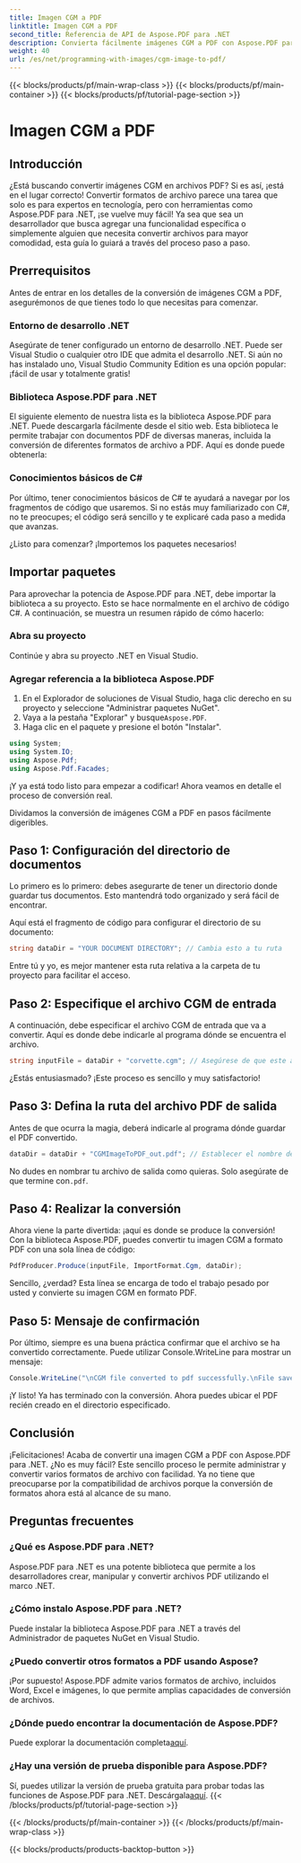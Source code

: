 ```yaml
---
title: Imagen CGM a PDF
linktitle: Imagen CGM a PDF
second_title: Referencia de API de Aspose.PDF para .NET
description: Convierta fácilmente imágenes CGM a PDF con Aspose.PDF para .NET. Siga esta sencilla guía paso a paso y agilice el proceso de conversión de archivos.
weight: 40
url: /es/net/programming-with-images/cgm-image-to-pdf/
---
```


{{< blocks/products/pf/main-wrap-class >}}
{{< blocks/products/pf/main-container >}}
{{< blocks/products/pf/tutorial-page-section >}}

# Imagen CGM a PDF

## Introducción

¿Está buscando convertir imágenes CGM en archivos PDF? Si es así, ¡está en el lugar correcto! Convertir formatos de archivo parece una tarea que solo es para expertos en tecnología, pero con herramientas como Aspose.PDF para .NET, ¡se vuelve muy fácil! Ya sea que sea un desarrollador que busca agregar una funcionalidad específica o simplemente alguien que necesita convertir archivos para mayor comodidad, esta guía lo guiará a través del proceso paso a paso.

## Prerrequisitos

Antes de entrar en los detalles de la conversión de imágenes CGM a PDF, asegurémonos de que tienes todo lo que necesitas para comenzar.

### Entorno de desarrollo .NET

Asegúrate de tener configurado un entorno de desarrollo .NET. Puede ser Visual Studio o cualquier otro IDE que admita el desarrollo .NET. Si aún no has instalado uno, Visual Studio Community Edition es una opción popular: ¡fácil de usar y totalmente gratis!

### Biblioteca Aspose.PDF para .NET

El siguiente elemento de nuestra lista es la biblioteca Aspose.PDF para .NET. Puede descargarla fácilmente desde el sitio web. Esta biblioteca le permite trabajar con documentos PDF de diversas maneras, incluida la conversión de diferentes formatos de archivo a PDF. Aquí es donde puede obtenerla:

### Conocimientos básicos de C#

Por último, tener conocimientos básicos de C# te ayudará a navegar por los fragmentos de código que usaremos. Si no estás muy familiarizado con C#, no te preocupes; el código será sencillo y te explicaré cada paso a medida que avanzas.

¿Listo para comenzar? ¡Importemos los paquetes necesarios!

## Importar paquetes

Para aprovechar la potencia de Aspose.PDF para .NET, debe importar la biblioteca a su proyecto. Esto se hace normalmente en el archivo de código C#. A continuación, se muestra un resumen rápido de cómo hacerlo:

### Abra su proyecto

Continúe y abra su proyecto .NET en Visual Studio. 

### Agregar referencia a la biblioteca Aspose.PDF

1. En el Explorador de soluciones de Visual Studio, haga clic derecho en su proyecto y seleccione "Administrar paquetes NuGet".
2.  Vaya a la pestaña "Explorar" y busque`Aspose.PDF`.
3. Haga clic en el paquete y presione el botón "Instalar".

```csharp
using System;
using System.IO;
using Aspose.Pdf;
using Aspose.Pdf.Facades;
```

¡Y ya está todo listo para empezar a codificar! Ahora veamos en detalle el proceso de conversión real.

Dividamos la conversión de imágenes CGM a PDF en pasos fácilmente digeribles.

## Paso 1: Configuración del directorio de documentos

Lo primero es lo primero: debes asegurarte de tener un directorio donde guardar tus documentos. Esto mantendrá todo organizado y será fácil de encontrar. 

Aquí está el fragmento de código para configurar el directorio de su documento:

```csharp
string dataDir = "YOUR DOCUMENT DIRECTORY"; // Cambia esto a tu ruta
```

Entre tú y yo, es mejor mantener esta ruta relativa a la carpeta de tu proyecto para facilitar el acceso.

## Paso 2: Especifique el archivo CGM de entrada

A continuación, debe especificar el archivo CGM de entrada que va a convertir. Aquí es donde debe indicarle al programa dónde se encuentra el archivo.

```csharp
string inputFile = dataDir + "corvette.cgm"; // Asegúrese de que este archivo exista en su directorio
```

¿Estás entusiasmado? ¡Este proceso es sencillo y muy satisfactorio!

## Paso 3: Defina la ruta del archivo PDF de salida

Antes de que ocurra la magia, deberá indicarle al programa dónde guardar el PDF convertido.

```csharp
dataDir = dataDir + "CGMImageToPDF_out.pdf"; // Establecer el nombre del archivo PDF de salida
```

 No dudes en nombrar tu archivo de salida como quieras. Solo asegúrate de que termine con`.pdf`.

## Paso 4: Realizar la conversión

Ahora viene la parte divertida: ¡aquí es donde se produce la conversión! Con la biblioteca Aspose.PDF, puedes convertir tu imagen CGM a formato PDF con una sola línea de código:

```csharp
PdfProducer.Produce(inputFile, ImportFormat.Cgm, dataDir);
```

Sencillo, ¿verdad? Esta línea se encarga de todo el trabajo pesado por usted y convierte su imagen CGM en formato PDF.

## Paso 5: Mensaje de confirmación

Por último, siempre es una buena práctica confirmar que el archivo se ha convertido correctamente. Puede utilizar Console.WriteLine para mostrar un mensaje:

```csharp
Console.WriteLine("\nCGM file converted to pdf successfully.\nFile saved at " + dataDir);
```

¡Y listo! Ya has terminado con la conversión. Ahora puedes ubicar el PDF recién creado en el directorio especificado.

## Conclusión

¡Felicitaciones! Acaba de convertir una imagen CGM a PDF con Aspose.PDF para .NET. ¿No es muy fácil? Este sencillo proceso le permite administrar y convertir varios formatos de archivo con facilidad. Ya no tiene que preocuparse por la compatibilidad de archivos porque la conversión de formatos ahora está al alcance de su mano.

## Preguntas frecuentes

### ¿Qué es Aspose.PDF para .NET?  
Aspose.PDF para .NET es una potente biblioteca que permite a los desarrolladores crear, manipular y convertir archivos PDF utilizando el marco .NET.

### ¿Cómo instalo Aspose.PDF para .NET?  
Puede instalar la biblioteca Aspose.PDF para .NET a través del Administrador de paquetes NuGet en Visual Studio.

### ¿Puedo convertir otros formatos a PDF usando Aspose?  
¡Por supuesto! Aspose.PDF admite varios formatos de archivo, incluidos Word, Excel e imágenes, lo que permite amplias capacidades de conversión de archivos.

### ¿Dónde puedo encontrar la documentación de Aspose.PDF?  
 Puede explorar la documentación completa[aquí](https://reference.aspose.com/pdf/net/).

### ¿Hay una versión de prueba disponible para Aspose.PDF?  
 Sí, puedes utilizar la versión de prueba gratuita para probar todas las funciones de Aspose.PDF para .NET. Descárgala[aquí](https://releases.aspose.com/).
{{< /blocks/products/pf/tutorial-page-section >}}

{{< /blocks/products/pf/main-container >}}
{{< /blocks/products/pf/main-wrap-class >}}

{{< blocks/products/products-backtop-button >}}
